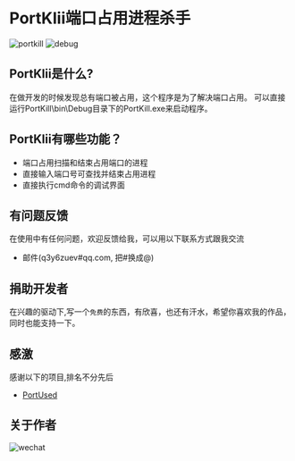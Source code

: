 # PortKlii端口占用进程杀手

![portkill](/image/portkill.png)
![debug](/image/debug.png)

## PortKlii是什么?
在做开发的时候发现总有端口被占用，这个程序是为了解决端口占用。
可以直接运行PortKill\bin\Debug目录下的PortKill.exe来启动程序。

## PortKlii有哪些功能？

* 端口占用扫描和结束占用端口的进程
* 直接输入端口号可查找并结束占用进程
* 直接执行cmd命令的调试界面

## 有问题反馈
在使用中有任何问题，欢迎反馈给我，可以用以下联系方式跟我交流

* 邮件(q3y6zuev#qq.com, 把#换成@)

## 捐助开发者
在兴趣的驱动下,写一个`免费`的东西，有欣喜，也还有汗水，希望你喜欢我的作品，同时也能支持一下。

## 感激
感谢以下的项目,排名不分先后

* [PortUsed](https://gitee.com/panmingzhi/PortUsed) 

## 关于作者

![wechat](/image/wechat.jpg)
